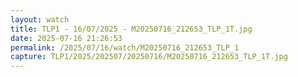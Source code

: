 ```yaml
---
layout: watch
title: TLP1 - 16/07/2025 - M20250716_212653_TLP_1T.jpg
date: 2025-07-16 21:26:53
permalink: /2025/07/16/watch/M20250716_212653_TLP_1
capture: TLP1/2025/202507/20250716/M20250716_212653_TLP_1T.jpg
---
```

